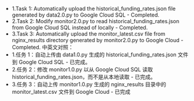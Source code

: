 - 1.Task 1: Automatically upload the historical_funding_rates.json file generated by data2.0.py to Google Cloud SQL - Completed.
- 2.Task 2: Modify monitor2.0.py to read historical_funding_rates.json from Google Cloud SQL instead of locally - Completed.
- 3.Task 3: Automatically upload the monitor_latest.csv file from nginx_results directory generated by monitor2.0.py to Google Cloud - Completed.
中英文对照：
- 1.任务 1：自动上传由 data1.0.py 生成的 historical_funding_rates.json 文件到 Google Cloud SQL - 已完成。
- 2.任务 2：修改 monitor1.0.py 以从 Google Cloud SQL 读取 historical_funding_rates.json，而不是从本地读取 - 已完成。
- 3.任务 3：自动上传 monitor1.0.py 生成的 nginx_results 目录中的 monitor_latest.csv 文件到 Google Cloud - 已完成
